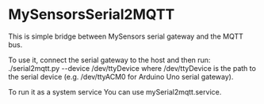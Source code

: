 # MySensorsSerial2MQTT
This is simple bridge between MySensors serial gateway and the MQTT bus.

To use it, connect the serial gateway to the host and then run:
./serial2mqtt.py --device /dev/ttyDevice
where /dev/ttyDevice is the path to the serial device (e.g. /dev/ttyACM0 for Arduino Uno serial gateway).

To run it as a system service You can use mySerial2mqtt.service.
